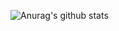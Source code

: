 ![Anurag's github stats](https://github-readme-stats.vercel.app/api?username=North409&show_icons=true&theme=prussian)
